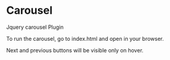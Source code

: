 # Carousel
Jquery carousel Plugin

To run the carousel, go to index.html and open in your browser.

Next and previous buttons will be visible only on hover.
